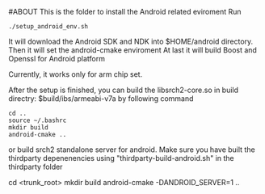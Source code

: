 #ABOUT
This is the folder to install the Android related eviroment
Run
```
./setup_android_env.sh
```
It will download the Android SDK and NDK into $HOME/android directory.
Then it will set the android-cmake enviroment
At last it will build Boost and Openssl for Android platform

Currently, it works only for arm chip set. 

After the setup is finished, you can build the libsrch2-core.so in build directry: $build/ibs/armeabi-v7a 
by following command
```
cd ..
source ~/.bashrc
mkdir build
android-cmake ..
```

or build srch2 standalone server for android. Make sure you have built the thirdparty depenenencies 
using "thirdparty-build-android.sh" in the thirdparty folder

cd <trunk_root>
mkdir build
android-cmake -DANDROID_SERVER=1 ..

